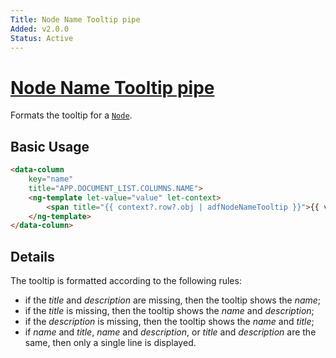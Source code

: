 ```yaml
---
Title: Node Name Tooltip pipe
Added: v2.0.0
Status: Active
---
```


# [Node Name Tooltip pipe](lib/content-services/src/lib/pipes/node-name-tooltip.pipe.ts "Defined in node-name-tooltip.pipe.ts")

Formats the tooltip for a [`Node`](https://github.com/Alfresco/alfresco-js-api/blob/develop/src/api/content-rest-api/docs/Node.md).

## Basic Usage

<!-- {% raw %} -->

```html
<data-column
    key="name"
    title="APP.DOCUMENT_LIST.COLUMNS.NAME">
    <ng-template let-value="value" let-context>
        <span title="{{ context?.row?.obj | adfNodeNameTooltip }}">{{ value }}</span>
    </ng-template>
</data-column>
```

<!-- {% endraw %} -->

## Details

The tooltip is formatted according to the following rules:

-   if the _title_ and _description_ are missing, then the tooltip shows the _name_;
-   if the _title_ is missing, then the tooltip shows the _name_ and _description_;
-   if the _description_ is missing, then the tooltip shows the _name_ and _title_;
-   if _name_ and _title_, _name_ and _description_, or _title_ and _description_ are the same, then only a single line is displayed.
